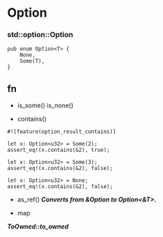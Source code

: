 # Option

### std::option::Option

```
pub enum Option<T> {
    None,
    Some(T),
}
```

## fn

- is_some() is_none()

- contains()

```
#![feature(option_result_contains)]

let x: Option<u32> = Some(2);
assert_eq!(x.contains(&2), true);

let x: Option<u32> = Some(3);
assert_eq!(x.contains(&2), false);

let x: Option<u32> = None;
assert_eq!(x.contains(&2), false);
```

- as_ref()
***Converts from &Option<T> to Option<&T>.***

- map

***ToOwned::to_owned***

